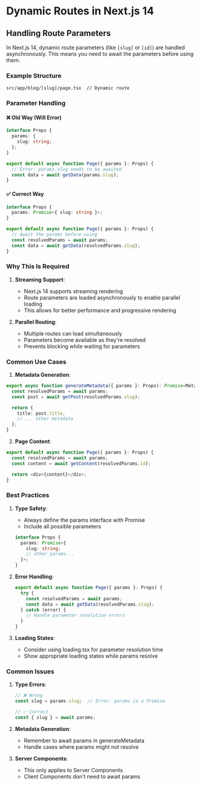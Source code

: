# Dynamic Routes in Next.js 14

## Handling Route Parameters

In Next.js 14, dynamic route parameters (like `[slug]` or `[id]`) are handled asynchronously. This means you need to await the parameters before using them.

### Example Structure

```
src/app/blog/[slug]/page.tsx  // Dynamic route
```

### Parameter Handling

#### ❌ Old Way (Will Error)
```typescript
interface Props {
  params: {
    slug: string;
  };
}

export default async function Page({ params }: Props) {
  // Error: params.slug needs to be awaited
  const data = await getData(params.slug);
}
```

#### ✅ Correct Way
```typescript
interface Props {
  params: Promise<{ slug: string }>;
}

export default async function Page({ params }: Props) {
  // Await the params before using
  const resolvedParams = await params;
  const data = await getData(resolvedParams.slug);
}
```

### Why This Is Required

1. **Streaming Support**:
   - Next.js 14 supports streaming rendering
   - Route parameters are loaded asynchronously to enable parallel loading
   - This allows for better performance and progressive rendering

2. **Parallel Routing**:
   - Multiple routes can load simultaneously
   - Parameters become available as they're resolved
   - Prevents blocking while waiting for parameters

### Common Use Cases

1. **Metadata Generation**:
```typescript
export async function generateMetadata({ params }: Props): Promise<Metadata> {
  const resolvedParams = await params;
  const post = await getPost(resolvedParams.slug);

  return {
    title: post.title,
    // ... other metadata
  };
}
```

2. **Page Content**:
```typescript
export default async function Page({ params }: Props) {
  const resolvedParams = await params;
  const content = await getContent(resolvedParams.id);

  return <div>{content}</div>;
}
```

### Best Practices

1. **Type Safety**:
   - Always define the params interface with Promise
   - Include all possible parameters
   ```typescript
   interface Props {
     params: Promise<{
       slug: string;
       // other params...
     }>;
   }
   ```

2. **Error Handling**:
   ```typescript
   export default async function Page({ params }: Props) {
     try {
       const resolvedParams = await params;
       const data = await getData(resolvedParams.slug);
     } catch (error) {
       // Handle parameter resolution errors
     }
   }
   ```

3. **Loading States**:
   - Consider using loading.tsx for parameter resolution time
   - Show appropriate loading states while params resolve

### Common Issues

1. **Type Errors**:
   ```typescript
   // ❌ Wrong
   const slug = params.slug;  // Error: params is a Promise

   // ✅ Correct
   const { slug } = await params;
   ```

2. **Metadata Generation**:
   - Remember to await params in generateMetadata
   - Handle cases where params might not resolve

3. **Server Components**:
   - This only applies to Server Components
   - Client Components don't need to await params
